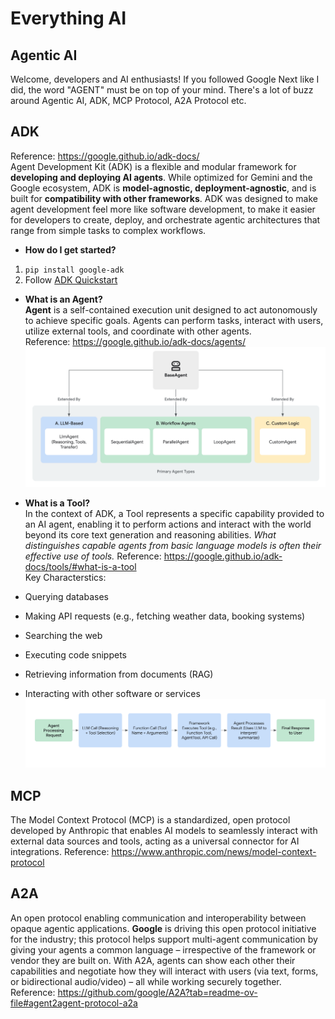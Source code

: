 # Everything AI

## Agentic AI
Welcome, developers and AI enthusiasts! If you followed Google Next like I did, the word "AGENT" must be on top of your mind. There's a lot of buzz around Agentic AI, ADK, MCP Protocol, A2A Protocol etc. 

## ADK
Reference: https://google.github.io/adk-docs/  
Agent Development Kit (ADK) is a flexible and modular framework for **developing and deploying AI agents**. While optimized for Gemini and the Google ecosystem, ADK is **model-agnostic, deployment-agnostic**, and is built for **compatibility with other frameworks**. ADK was designed to make agent development feel more like software development, to make it easier for developers to create, deploy, and orchestrate agentic architectures that range from simple tasks to complex workflows.

- **How do I get started?**
1. ```pip install google-adk```  
2. Follow [ADK Quickstart](https://google.github.io/adk-docs/get-started/quickstart/)  

- **What is an Agent?**  
**Agent** is a self-contained execution unit designed to act autonomously to achieve specific goals. Agents can perform tasks, interact with users, utilize external tools, and coordinate with other agents.  
Reference: https://google.github.io/adk-docs/agents/  
![Primary Agent Types](images/adk-primary-agent-types.png)  

- **What is a Tool?**  
In the context of ADK, a Tool represents a specific capability provided to an AI agent, enabling it to perform actions and interact with the world beyond its core text generation and reasoning abilities. _What distinguishes capable agents from basic language models is often their effective use of tools._
Reference: https://google.github.io/adk-docs/tools/#what-is-a-tool  
Key Characterstics:
- Querying databases
- Making API requests (e.g., fetching weather data, booking systems)
- Searching the web
- Executing code snippets
- Retrieving information from documents (RAG)
- Interacting with other software or services
![Tool](images/adk-tool.png)

## MCP
The Model Context Protocol (MCP) is a standardized, open protocol developed by Anthropic that enables AI models to seamlessly interact with external data sources and tools, acting as a universal connector for AI integrations.
Reference: https://www.anthropic.com/news/model-context-protocol  

## A2A
An open protocol enabling communication and interoperability between opaque agentic applications. **Google** is driving this open protocol initiative for the industry; this protocol helps support multi-agent communication by giving your agents a common language – irrespective of the framework or vendor they are built on. With A2A, agents can show each other their capabilities and negotiate how they will interact with users (via text, forms, or bidirectional audio/video) – all while working securely together.
Reference: https://github.com/google/A2A?tab=readme-ov-file#agent2agent-protocol-a2a 















